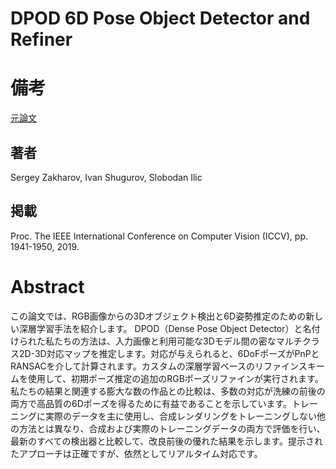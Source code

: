 # DPOD 6D Pose Object Detector and Refiner

# 備考

[元論文](https://github.com/rurusasu/paper/blob/master/AI%E6%8A%80%E8%A1%93/AI%E6%8A%80%E8%A1%93%E5%BF%9C%E7%94%A8/DPOD%206D%20Pose%20Object%20Detector%20and%20Refiner/%E5%85%83%E8%AB%96%E6%96%87/DPOD%206D%20Pose%20Object%20Detector%20and%20Refiner.pdf)

## 著者
Sergey Zakharov, Ivan Shugurov, Slobodan Ilic

## 掲載
Proc. The IEEE International Conference on Computer Vision (ICCV), pp. 1941-1950, 2019.

# Abstract
この論文では、RGB画像からの3Dオブジェクト検出と6D姿勢推定のための新しい深層学習手法を紹介します。 DPOD（Dense Pose Object Detector）と名付けられた私たちの方法は、入力画像と利用可能な3Dモデル間の密なマルチクラス2D-3D対応マップを推定します。対応が与えられると、6DoFポーズがPnPとRANSACを介して計算されます。カスタムの深層学習ベースのリファインスキームを使用して、初期ポーズ推定の追加のRGBポーズリファインが実行されます。私たちの結果と関連する膨大な数の作品との比較は、多数の対応が洗練の前後の両方で高品質の6Dポーズを得るために有益であることを示しています。トレーニングに実際のデータを主に使用し、合成レンダリングをトレーニングしない他の方法とは異なり、合成および実際のトレーニングデータの両方で評価を行い、最新のすべての検出器と比較して、改良前後の優れた結果を示します。提示されたアプローチは正確ですが、依然としてリアルタイム対応です。